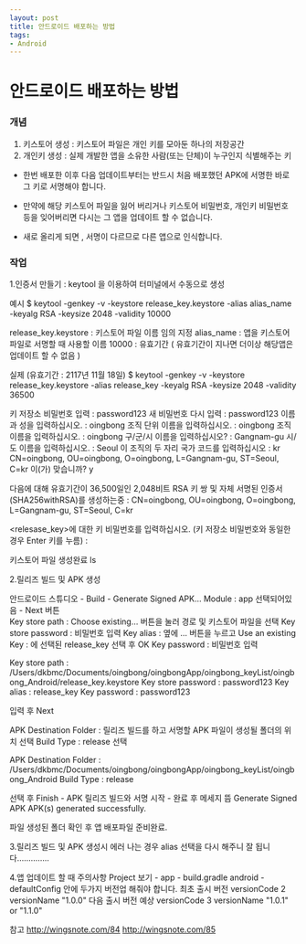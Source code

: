 ```yaml
---
layout: post
title: 안드로이드 배포하는 방법
tags:
- Android
---
```



# 안드로이드 배포하는 방법


### 개념

1. 키스토어 생성 : 키스토어 파일은 개인 키를 모아둔 하나의 저장공간 
2. 개인키 생성 : 실제 개발한 앱을 소유한 사람(또는 단체)이 누구인지 식별해주는 키 

* 한번 배포한 이후 다음 업데이트부터는 반드시 처음 배포했던 APK에 서명한 바로 그 키로 서명해야 합니다. 

* 만약에 해당 키스토어 파일을 잃어 버리거나 키스토어 비밀번호, 개인키 비밀번호 등을 잊어버리면 다시는 그 앱을 업데이트 할 수 없습니다. 
* 새로 올리게 되면 , 서명이 다르므로 다른 앱으로 인식합니다. 



### 작업

1.인증서 만들기 : keytool 을 이용하여 터미널에서 수동으로 생성

예시 
$ keytool -genkey -v -keystore release_key.keystore -alias alias_name -keyalg RSA -keysize 2048 -validity 10000 

release_key.keystore : 키스토어 파일 이름 임의 지정 
alias_name : 앱을 키스토어 파일로 서명할 때 사용할 이름 
10000 : 유효기간 ( 유효기간이 지나면 더이상 해당앱은 업데이트 할 수 없음 ) 

실제 (유효기간 : 2117년 11월 18일) 
$ keytool -genkey -v -keystore release_key.keystore -alias release_key -keyalg RSA -keysize 2048 -validity 36500 

키 저장소 비밀번호 입력 : password123 
새 비밀번호 다시 입력 : password123 
이름과 성을 입력하십시오. : oingbong 
조직 단위 이름을 입력하십시오. : oingbong 
조직 이름을 입력하십시오. : oingbong 
구/군/시 이름을 입력하십시오? : Gangnam-gu 
시/도 이름을 입력하십시오. : Seoul 
이 조직의 두 자리 국가 코드를 입력하십시오 : kr 
CN=oingbong, OU=oingbong, O=oingbong, L=Gangnam-gu, ST=Seoul, C=kr 이(가) 맞습니까? y 

다음에 대해 유효기간이 36,500일인 2,048비트 RSA 키 쌍 및 자체 서명된 인증서 (SHA256withRSA)를 생성하는중 
 : CN=oingbong, OU=oingbong, O=oingbong, L=Gangnam-gu, ST=Seoul, C=kr 

<relesase_key>에 대한 키 비밀번호를 입력하십시오. 
(키 저장소 비밀번호와 동일한 경우 Enter 키를 누름) :  

키스토어 파일 생성완료 ls 



2.릴리즈 빌드 및 APK 생성

안드로이드 스튜디오 - Build - Generate Signed APK… 
Module : app 선택되어있음 - Next 버튼  
Key store path : Choose existing… 버튼을 눌러 경로 및 키스토어 파일을 선택 
Key store password : 비밀번호 입력 
Key alias : 옆에 … 버튼을 누르고 Use an existing Key : 에 선택된 release_key 선택 후 OK 
Key password : 비밀번호 입력 

Key store path : /Users/dkbmc/Documents/oingbong/oingbongApp/oingbong_keyList/oingbong_Android/release_key.keystore 
Key store password : password123 
Key alias : release_key 
Key password : password123 

입력 후 Next 

APK Destination Folder : 릴리즈 빌드를 하고 서명할 APK 파일이 생성될 폴더의 위치 선택 
Build Type : release 선택 

APK Destination Folder : /Users/dkbmc/Documents/oingbong/oingbongApp/oingbong_keyList/oingbong_Android 
Build Type : release  

선택 후 Finish - APK 릴리즈 빌드와 서명 시작 - 완료 후 메세지 뜸 
Generate Signed APK 
APK(s) generated successfully. 

파일 생성된 폴더 확인 후 앱 배포파일 준비완료. 



3.릴리즈 빌드 및 APK 생성시 에러 나는 경우 
alias 선택을 다시 해주니 잘 됩니다………….. 



4.앱 업데이트 할 때 주의사항 
Project 보기 - app - build.gradle 
android - defaultConfig 안에 두가지 버전업 해줘야 합니다. 
최초 출시 버전 
versionCode 2 
versionName "1.0.0" 
다음 출시 버전 예상 
versionCode 3 
versionName "1.0.1" or "1.1.0" 


참고 
http://wingsnote.com/84
http://wingsnote.com/85

